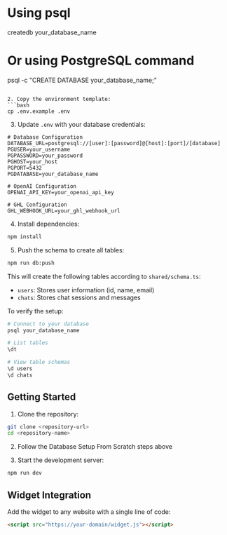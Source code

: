# Using psql
createdb your_database_name

# Or using PostgreSQL command
psql -c "CREATE DATABASE your_database_name;"
```

2. Copy the environment template:
```bash
cp .env.example .env
```

3. Update `.env` with your database credentials:
```env
# Database Configuration
DATABASE_URL=postgresql://[user]:[password]@[host]:[port]/[database]
PGUSER=your_username
PGPASSWORD=your_password
PGHOST=your_host
PGPORT=5432
PGDATABASE=your_database_name

# OpenAI Configuration
OPENAI_API_KEY=your_openai_api_key

# GHL Configuration
GHL_WEBHOOK_URL=your_ghl_webhook_url
```

4. Install dependencies:
```bash
npm install
```

5. Push the schema to create all tables:
```bash
npm run db:push
```

This will create the following tables according to `shared/schema.ts`:
- `users`: Stores user information (id, name, email)
- `chats`: Stores chat sessions and messages

To verify the setup:
```bash
# Connect to your database
psql your_database_name

# List tables
\dt

# View table schemas
\d users
\d chats
```

## Getting Started

1. Clone the repository:
```bash
git clone <repository-url>
cd <repository-name>
```

2. Follow the Database Setup From Scratch steps above

3. Start the development server:
```bash
npm run dev
```

## Widget Integration

Add the widget to any website with a single line of code:

```html
<script src="https://your-domain/widget.js"></script>